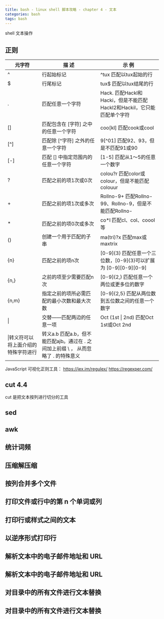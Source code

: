 ```yaml
---
title: bash - linux shell 脚本攻略 - chapter 4 - 文本
categories: bash
tags: bash
---
```


shell 文本操作

<!--more-->

## 正则

|元字符|描 述|示 例|
|---|---|---|
|^|行起始标记|^tux 匹配以tux起始的行|
|$|行尾标记|tux$ 匹配以tux结尾的行|
|.|匹配任意一个字符|Hack. 匹配Hackl和Hacki，但是不能匹配Hackl2和Hackil，它只能匹配单个字符|
|[]|匹配包含在 [字符] 之中的任意一个字符|coo[kl] 匹配cook或cool|
|[^]|匹配除 [^字符] 之外的任意一个字符|9[^01] 匹配92、93，但是不匹配91或90|
|[-]|匹配 [] 中指定范围内的任意一个字符|[1-5] 匹配从1～5的任意一个数字|
|?|匹配之前的项1次或0次|colou?r 匹配color或colour，但是不能匹配colouur|
|+|匹配之前的项1次或多次|Rollno-9+ 匹配Rollno-99、Rollno-9，但是不能匹配Rollno-|
|*|匹配之前的项0次或多次|co*l  匹配cl、col、coool等|
|()|创建一个用于匹配的子串|ma(tri)?x 匹配max或maxtrix|
|{n}|匹配之前的项n次|[0-9]{3} 匹配任意一个三位数，[0-9]{3}可以扩展为 [0-9][0-9][0-9]|
|{n,}|之前的项至少需要匹配n次|[0-9]{2,} 匹配任意一个两位或更多位的数字|
|{n,m}|指定之前的项所必需匹配的最小次数和最大次数|[0-9]{2,5} 匹配从两位数到五位数之间的任意一个数字|
|&#124;|交替——匹配两边的任意一项|Oct (1st &#124; 2nd) 匹配Oct 1st或Oct 2nd|
|\|转义符可以将上面介绍的特殊字符进行|转义a\.b 匹配a.b，但不能匹配ajb。通过在 . 之间加上前缀 \ ， 从而忽略了 . 的特殊意义|

JavaScript 可视化正则工具：
https://jex.im/regulex/
https://regexper.com/


## cut 4.4

cut 是把文本按列进行切分的工具

## sed

## awk

## 统计词频

## 压缩解压缩

## 按列合并多个文件

## 打印文件或行中的第 n 个单词或列

## 打印行或样式之间的文本

## 以逆序形式打印行

## 解析文本中的电子邮件地址和 URL

## 解析文本中的电子邮件地址和 URL

## 对目录中的所有文件进行文本替换

## 对目录中的所有文件进行文本替换
